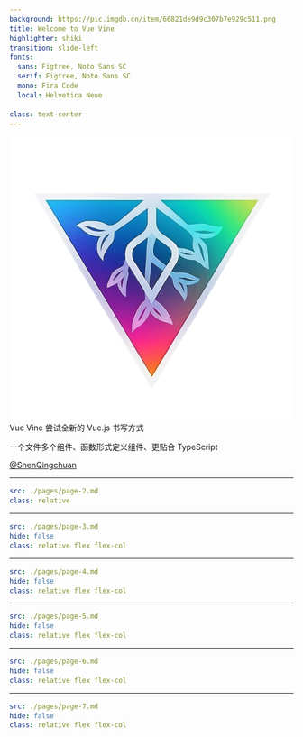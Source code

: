```yaml
---
background: https://pic.imgdb.cn/item/66821de9d9c307b7e929c511.png
title: Welcome to Vue Vine
highlighter: shiki
transition: slide-left
fonts:
  sans: Figtree, Noto Sans SC
  serif: Figtree, Noto Sans SC
  mono: Fira Code
  local: Helvetica Neue

class: text-center
---
```


<img class="ml-auto mr-auto mb-4 w-128px h-128px mr-4" src="/assets/vine-logo-icon.png">

<div class="flex flex-col items-center justify-center">
  <span class="my-2 font-bold text-64px">Vue Vine</span>
  <span class="my-2 text-36px">尝试全新的 Vue.js 书写方式</span>
</div>

<p class="text-24px text-coolgray-400">
  一个文件多个组件、函数形式定义组件、更贴合 TypeScript
</p>

<p class="flex items-center justify-center !mt-16">
  <div class="text-6 mr-4 translate-y-2px" i-carbon-logo-github />
  <a href="https://github.com/ShenQingchuan" class="text-6 !border-none">
    @ShenQingchuan
  </a>
</p>

<!--
大家好，我是 ShenQingchuan，是一名前端开发工程师和开源爱好者。

很荣幸能有机会在线下的 Vue Conf 大会和大家见面、分享我自己的一个小小作品，这个作品的初衷就是为了探索一种全新的书写 Vue 的方式，那么废话不多说，我们直接进入这趟旅程 ...
-->

---

```yaml
src: ./pages/page-2.md
class: relative
```

---

```yaml
src: ./pages/page-3.md
hide: false
class: relative flex flex-col
```

---

```yaml
src: ./pages/page-4.md
hide: false
class: relative flex flex-col
```

---

```yaml
src: ./pages/page-5.md
hide: false
class: relative flex flex-col
```

---

```yaml
src: ./pages/page-6.md
hide: false
class: relative flex flex-col
```

---

```yaml
src: ./pages/page-7.md
hide: false
class: relative flex flex-col
```
